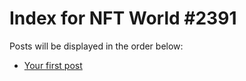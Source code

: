 # Index for NFT World #2391
Posts will be displayed in the order below:

- [Your first post](./001-first.md)


